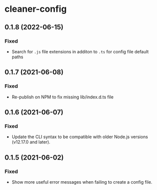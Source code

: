 # cleaner-config

## 0.1.8 (2022-06-15)

### Fixed

- Search for `.js` file extensions in additon to `.ts` for config file default paths

## 0.1.7 (2021-06-08)

### Fixed

- Re-publish on NPM to fix missing lib/index.d.ts file

## 0.1.6 (2021-06-07)

### Fixed

- Update the CLI syntax to be compatible with older Node.js versions (v12.17.0 and later).

## 0.1.5 (2021-06-02)

### Fixed

- Show more useful error messages when failing to create a config file.
